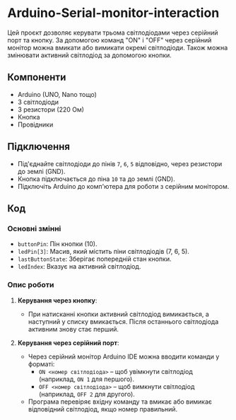 # Arduino-Serial-monitor-interaction

Цей проєкт дозволяє керувати трьома світлодіодами через серійний порт та кнопку. За допомогою команд "ON" і "OFF" через серійний монітор можна вмикати або вимикати окремі світлодіоди. Також можна змінювати активний світлодіод за допомогою кнопки.

## Компоненти
- Arduino (UNO, Nano тощо)
- 3 світлодіоди
- 3 резистори (220 Ом)
- Кнопка
- Провідники

## Підключення
- Під'єднайте світлодіоди до пінів `7`, `6`, `5` відповідно, через резистори до землі (GND).
- Кнопка підключається до піна `10` та до землі (GND).
- Підключіть Arduino до комп'ютера для роботи з серійним монітором.

## Код

### Основні змінні
- `buttonPin`: Пін кнопки (10).
- `ledPin[3]`: Масив, який містить піни світлодіодів (7, 6, 5).
- `lastButtonState`: Зберігає попередній стан кнопки.
- `ledIndex`: Вказує на активний світлодіод.

### Опис роботи
1. **Керування через кнопку**: 
   - При натисканні кнопки активний світлодіод вимикається, а наступний у списку вмикається. Після останнього світлодіода активним знову стає перший.

2. **Керування через серійний порт**:
   - Через серійний монітор Arduino IDE можна вводити команди у форматі:
     - `ON <номер світлодіода>` – щоб увімкнути світлодіод (наприклад, `ON 1` для першого).
     - `OFF <номер світлодіода>` – щоб вимкнути світлодіод (наприклад, `OFF 2` для другого).
   - Програма перевіряє вхідну команду та вмикає або вимикає відповідний світлодіод, якщо номер правильний.
